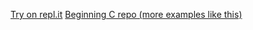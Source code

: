 [Try on repl.it](<https://replit.com/@pereiradaniel/Exercise-4-3-refactor-3>)
[Beginning C repo (more examples like this)](<https://github.com/pereiradaniel/beginning_c>)